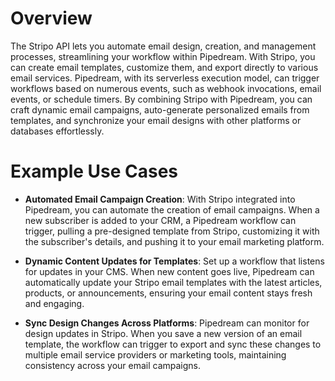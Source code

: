 # Overview

The Stripo API lets you automate email design, creation, and management processes, streamlining your workflow within Pipedream. With Stripo, you can create email templates, customize them, and export directly to various email services. Pipedream, with its serverless execution model, can trigger workflows based on numerous events, such as webhook invocations, email events, or schedule timers. By combining Stripo with Pipedream, you can craft dynamic email campaigns, auto-generate personalized emails from templates, and synchronize your email designs with other platforms or databases effortlessly.

# Example Use Cases

- **Automated Email Campaign Creation**: With Stripo integrated into Pipedream, you can automate the creation of email campaigns. When a new subscriber is added to your CRM, a Pipedream workflow can trigger, pulling a pre-designed template from Stripo, customizing it with the subscriber's details, and pushing it to your email marketing platform.

- **Dynamic Content Updates for Templates**: Set up a workflow that listens for updates in your CMS. When new content goes live, Pipedream can automatically update your Stripo email templates with the latest articles, products, or announcements, ensuring your email content stays fresh and engaging.

- **Sync Design Changes Across Platforms**: Pipedream can monitor for design updates in Stripo. When you save a new version of an email template, the workflow can trigger to export and sync these changes to multiple email service providers or marketing tools, maintaining consistency across your email campaigns.
